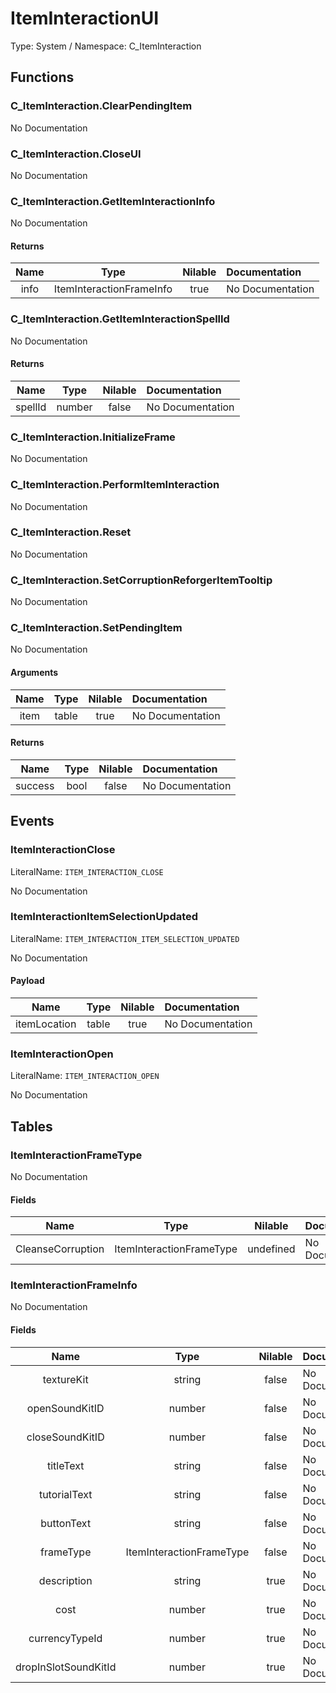 # ItemInteractionUI

Type: System / Namespace: C_ItemInteraction

## Functions

### C_ItemInteraction.ClearPendingItem

No Documentation

### C_ItemInteraction.CloseUI

No Documentation

### C_ItemInteraction.GetItemInteractionInfo

No Documentation

#### Returns
|Name|Type|Nilable|Documentation|
|:---:|:---:|:---:|:---|
|info|ItemInteractionFrameInfo|true|No Documentation|
### C_ItemInteraction.GetItemInteractionSpellId

No Documentation

#### Returns
|Name|Type|Nilable|Documentation|
|:---:|:---:|:---:|:---|
|spellId|number|false|No Documentation|
### C_ItemInteraction.InitializeFrame

No Documentation

### C_ItemInteraction.PerformItemInteraction

No Documentation

### C_ItemInteraction.Reset

No Documentation

### C_ItemInteraction.SetCorruptionReforgerItemTooltip

No Documentation

### C_ItemInteraction.SetPendingItem

No Documentation

#### Arguments
|Name|Type|Nilable|Documentation|
|:---:|:---:|:---:|:---|
|item|table|true|No Documentation|
#### Returns
|Name|Type|Nilable|Documentation|
|:---:|:---:|:---:|:---|
|success|bool|false|No Documentation|
## Events

### ItemInteractionClose
LiteralName: `ITEM_INTERACTION_CLOSE`

No Documentation

### ItemInteractionItemSelectionUpdated
LiteralName: `ITEM_INTERACTION_ITEM_SELECTION_UPDATED`

No Documentation

#### Payload
|Name|Type|Nilable|Documentation|
|:---:|:---:|:---:|:---|
|itemLocation|table|true|No Documentation|
### ItemInteractionOpen
LiteralName: `ITEM_INTERACTION_OPEN`

No Documentation

## Tables

### ItemInteractionFrameType

No Documentation

#### Fields
|Name|Type|Nilable|Documentation|
|:---:|:---:|:---:|:---|
|CleanseCorruption|ItemInteractionFrameType|undefined|No Documentation|
### ItemInteractionFrameInfo

No Documentation

#### Fields
|Name|Type|Nilable|Documentation|
|:---:|:---:|:---:|:---|
|textureKit|string|false|No Documentation|
|openSoundKitID|number|false|No Documentation|
|closeSoundKitID|number|false|No Documentation|
|titleText|string|false|No Documentation|
|tutorialText|string|false|No Documentation|
|buttonText|string|false|No Documentation|
|frameType|ItemInteractionFrameType|false|No Documentation|
|description|string|true|No Documentation|
|cost|number|true|No Documentation|
|currencyTypeId|number|true|No Documentation|
|dropInSlotSoundKitId|number|true|No Documentation|